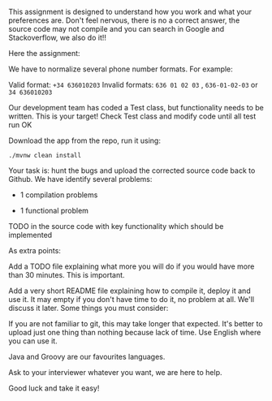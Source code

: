 This assignment is designed to understand how you work and what your preferences are. Don't feel nervous, there is no a correct answer, the source code may not compile and you can search in Google and Stackoverflow, we also do it!!

Here the assignment:

We have to normalize several phone number formats. For example:

Valid format: `+34 636010203` 
Invalid formats: `636 01 02 03` , `636-01-02-03` or `34 636010203`

Our development team has coded a Test class, but functionality needs to be written. This is your target! Check Test class and modify code until all test run OK

Download the app from the repo, run it using:

`./mvnw clean install`

Your task is: hunt the bugs and upload the corrected source code back to Github. We have identify several problems:

- 1 compilation problems

- 1 functional problem

TODO in the source code with key functionality which should be implemented

As extra points:

Add a TODO file explaining what more you will do if you would have more than 30 minutes. This is important.

Add a very short README file explaining how to compile it, deploy it and use it. It may empty if you don't have time to do it, no problem at all. We'll discuss it later.
Some things you must consider:

If you are not familiar to git, this may take longer that expected. It's better to upload just one thing than nothing because lack of time.
Use English where you can use it.

Java and Groovy are our favourites languages.

Ask to your interviewer whatever you want, we are here to help.

Good luck and take it easy!